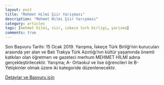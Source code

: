 ```yaml
---
layout: post
title: "Mehmet Hilmi Şiir Yarışması"
description: "Mehmet Hilmi Şiir Yarışması"
category: articles
tags: [mehmet hilmi, siir, iskece turk birligi, yarisma]
comments: true
---
```


Son Başvuru Tarihi: 15 Ocak 2019.
Yarışma, İskeçe Türk Birliği’nin kurucuları arasında yer alan ve Batı Trakya Türk Azınlığı’nın kültür yaşamında önemli katkıları olan öğretmen ve gazeteci merhum MEHMET HİLMİ adına gerçekleştirilecektir. Yarışma; A- Ortaokul ve lise öğrencileri ile B- Yetişkinler olmak üzere iki kategoride düzenlenecektir.

[Detaylar ve Başvuru için](https://www.burasibatitrakya.com/haberler/24651-iske%C3%A7e-t%C3%BCrk-birli%C4%9Fi-nden-%C5%9Fiir-yar%C4%B1%C5%9Fmas%C4%B1.html)